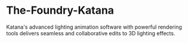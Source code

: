 # The-Foundry-Katana
Katana's advanced lighting animation software with powerful rendering tools delivers seamless and collaborative edits to 3D lighting effects.
